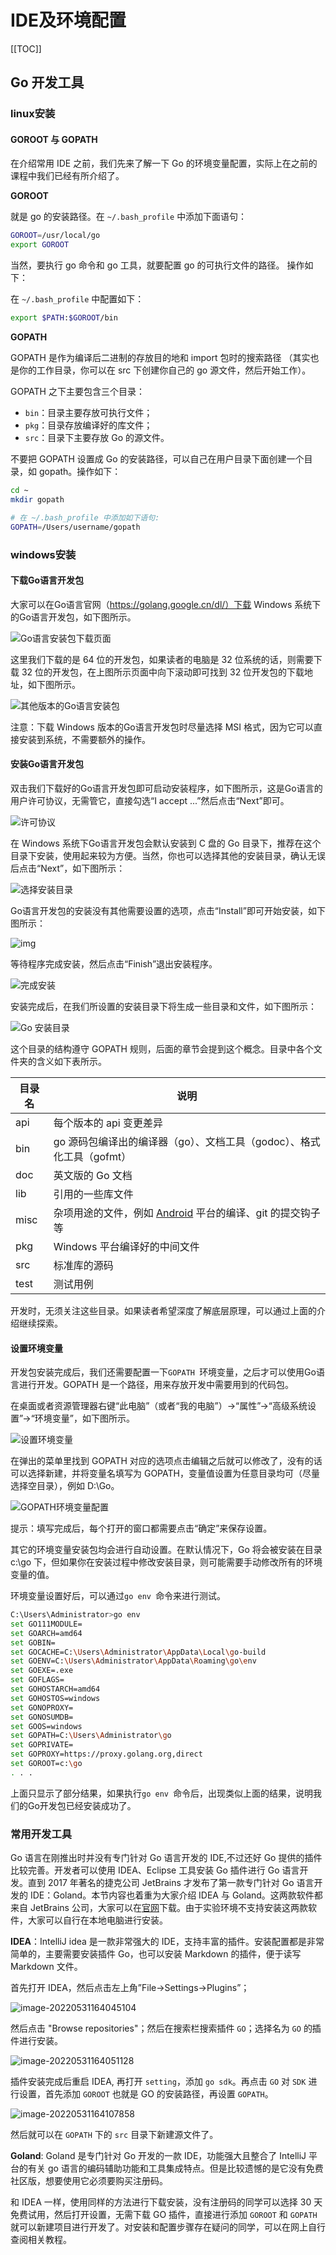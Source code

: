 # IDE及环境配置
[[TOC]]

## Go 开发工具

### linux安装

#### GOROOT 与 GOPATH

在介绍常用 IDE 之前，我们先来了解一下 Go 的环境变量配置，实际上在之前的课程中我们已经有所介绍了。

**GOROOT**

就是 go 的安装路径。在 `~/.bash_profile` 中添加下面语句：

```bash
GOROOT=/usr/local/go
export GOROOT
```

当然，要执行 go 命令和 go 工具，就要配置 go 的可执行文件的路径。 操作如下：

在 `~/.bash_profile` 中配置如下：

```bash
export $PATH:$GOROOT/bin
```

**GOPATH**

GOPATH 是作为编译后二进制的存放目的地和 import 包时的搜索路径 （其实也是你的工作目录，你可以在 src 下创建你自己的 go 源文件，然后开始工作）。

GOPATH 之下主要包含三个目录：

- `bin`：目录主要存放可执行文件；
- `pkg`：目录存放编译好的库文件；
- `src`：目录下主要存放 Go 的源文件。

不要把 GOPATH 设置成 Go 的安装路径，可以自己在用户目录下面创建一个目录，如 gopath。操作如下：

```bash
cd ~
mkdir gopath

# 在 ~/.bash_profile 中添加如下语句:
GOPATH=/Users/username/gopath
```

### windows安装

#### 下载Go语言开发包

大家可以在Go语言官网（https://golang.google.cn/dl/）下载 Windows 系统下的Go语言开发包，如下图所示。



![Go语言安装包下载页面](./4-191105093S6322.gif)


这里我们下载的是 64 位的开发包，如果读者的电脑是 32 位系统的话，则需要下载 32 位的开发包，在上图所示页面中向下滚动即可找到 32 位开发包的下载地址，如下图所示。

![其他版本的Go语言安装包](./4-191105093TX91.gif)

注意：下载 Windows 版本的Go语言开发包时尽量选择 MSI 格式，因为它可以直接安装到系统，不需要额外的操作。

#### 安装Go语言开发包

双击我们下载好的Go语言开发包即可启动安装程序，如下图所示，这是Go语言的用户许可协议，无需管它，直接勾选“I accept ...”然后点击“Next”即可。



![许可协议](./4-191105105012V5.gif)


在 Windows 系统下Go语言开发包会默认安装到 C 盘的 Go 目录下，推荐在这个目录下安装，使用起来较为方便。当然，你也可以选择其他的安装目录，确认无误后点击“Next”，如下图所示：

![选择安装目录](./4-19110510593I44.gif)


Go语言开发包的安装没有其他需要设置的选项，点击“Install”即可开始安装，如下图所示：

![img](./4-19110511063L26.gif)


等待程序完成安装，然后点击“Finish”退出安装程序。

![完成安装](./4-191105113021M8.gif)


安装完成后，在我们所设置的安装目录下将生成一些目录和文件，如下图所示：



![Go 安装目录](./4-191105113J0609.gif)


这个目录的结构遵守 GOPATH 规则，后面的章节会提到这个概念。目录中各个文件夹的含义如下表所示。



| 目录名 | 说明                                                         |
| ------ | ------------------------------------------------------------ |
| api    | 每个版本的 api 变更差异                                      |
| bin    | go 源码包编译出的编译器（go）、文档工具（godoc）、格式化工具（gofmt） |
| doc    | 英文版的 Go 文档                                             |
| lib    | 引用的一些库文件                                             |
| misc   | 杂项用途的文件，例如 [Android](http://c.biancheng.net/android/) 平台的编译、git 的提交钩子等 |
| pkg    | Windows 平台编译好的中间文件                                 |
| src    | 标准库的源码                                                 |
| test   | 测试用例                                                     |


开发时，无须关注这些目录。如果读者希望深度了解底层原理，可以通过上面的介绍继续探索。

#### 设置环境变量

开发包安装完成后，我们还需要配置一下`GOPATH `环境变量，之后才可以使用Go语言进行开发。GOPATH 是一个路径，用来存放开发中需要用到的代码包。

在桌面或者资源管理器右键“此电脑”（或者“我的电脑”）→“属性”→“高级系统设置”→“环境变量”，如下图所示。

![设置环境变量](./4-191105164245402.gif)


在弹出的菜单里找到 GOPATH 对应的选项点击编辑之后就可以修改了，没有的话可以选择新建，并将变量名填写为 GOPATH，变量值设置为任意目录均可（尽量选择空目录），例如 D:\Go。



![GOPATH环境变量配置](./4-191105163154217.gif)

提示：填写完成后，每个打开的窗口都需要点击“确定”来保存设置。

其它的环境变量安装包均会进行自动设置。在默认情况下，Go 将会被安装在目录 c:\go 下，但如果你在安装过程中修改安装目录，则可能需要手动修改所有的环境变量的值。

环境变量设置好后，可以通过`go env `命令来进行测试。

```bash
C:\Users\Administrator>go env
set GO111MODULE=
set GOARCH=amd64
set GOBIN=
set GOCACHE=C:\Users\Administrator\AppData\Local\go-build
set GOENV=C:\Users\Administrator\AppData\Roaming\go\env
set GOEXE=.exe
set GOFLAGS=
set GOHOSTARCH=amd64
set GOHOSTOS=windows
set GONOPROXY=
set GONOSUMDB=
set GOOS=windows
set GOPATH=C:\Users\Administrator\go
set GOPRIVATE=
set GOPROXY=https://proxy.golang.org,direct
set GOROOT=c:\go
. . .
```

上面只显示了部分结果，如果执行`go env `命令后，出现类似上面的结果，说明我们的Go开发包已经安装成功了。

### 常用开发工具

Go 语言在刚推出时并没有专门针对 Go 语言开发的 IDE,不过还好 Go 提供的插件比较完善。开发者可以使用 IDEA、Eclipse 工具安装 Go 插件进行 Go 语言开发。直到 2017 年著名的捷克公司 JetBrains 才发布了第一款专门针对 Go 语言开发的 IDE：Goland。本节内容也着重为大家介绍 IDEA 与 Goland。这两款软件都来自 JetBrains 公司，大家可以在[官网](https://www.jetbrains.com/)下载。由于实验环境不支持安装这两款软件，大家可以自行在本地电脑进行安装。

**IDEA**：IntelliJ idea 是一款非常强大的 IDE，支持丰富的插件。安装配置都是非常简单的，主要需要安装插件 Go，也可以安装 Markdown 的插件，便于读写 Markdown 文件。

首先打开 IDEA，然后点击左上角”File->Settings->Plugins”；

![image-20220531164045104](./image-20220531164045104.png)

然后点击 "Browse repositories"；然后在搜索栏搜索插件 `GO`；选择名为 `GO` 的插件进行安装。

![image-20220531164051128](./image-20220531164051128.png)

插件安装完成后重启 IDEA, 再打开 `setting`，添加 `go sdk`。再点击 `GO` 对 `SDK` 进行设置，首先添加 `GOROOT` 也就是 GO 的安装路径，再设置 `GOPATH`。

![image-20220531164107858](./image-20220531164107858.png)

 然后就可以在 `GOPATH` 下的 `src` 目录下新建源文件了。

**Goland**: Goland 是专门针对 Go 开发的一款 IDE，功能强大且整合了 IntelliJ 平台的有关 go 语言的编码辅助功能和工具集成特点。但是比较遗憾的是它没有免费社区版，想要使用它必须要购买注册码。

和 IDEA 一样，使用同样的方法进行下载安装，没有注册码的同学可以选择 30 天免费试用，然后打开设置，无需下载 GO 插件，直接进行添加 `GOROOT` 和 `GOPATH` 就可以新建项目进行开发了。对安装和配置步骤存在疑问的同学，可以在网上自行查阅相关教程。

